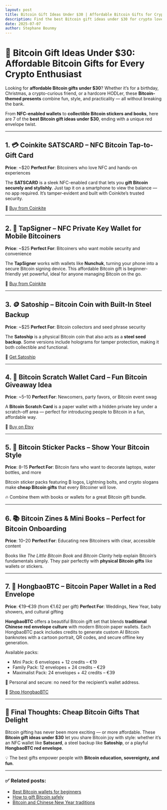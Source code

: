 ```yaml
---
layout: post
title: Bitcoin Gift Ideas Under $30 | Affordable Bitcoin Gifts for Crypto Lovers
description: Find the best Bitcoin gift ideas under $30 for crypto lovers. From Satscard and TapSigner to Satoship, Bitcoin Scratch Cards, and HongbaoBTC red envelopes.
date: 2025-07-07
author: Stephane Bounmy
---
```


# 🎁 Bitcoin Gift Ideas Under $30: Affordable Bitcoin Gifts for Every Crypto Enthusiast

Looking for **affordable Bitcoin gifts under $30**? Whether it’s for a birthday, Christmas, a crypto-curious friend, or a hardcore HODLer, these **Bitcoin-themed presents** combine fun, style, and practicality — all without breaking the bank.

From **NFC-enabled wallets** to **collectible Bitcoin stickers and books**, here are 7 of the **best Bitcoin gift ideas under $30**, ending with a unique red envelope twist.

---

## 1. 💳 Coinkite SATSCARD – NFC Bitcoin Tap-to-Gift Card

**Price**: ~$20
**Perfect For**: Bitcoiners who love NFC and hands-on experiences

The **SATSCARD** is a sleek NFC-enabled card that lets you **gift Bitcoin securely and stylishly**. Just tap it on a smartphone to view the balance — no app required. It’s tamper-evident and built with Coinkite’s trusted security.

🔗 [Buy from Coinkite](https://store.coinkite.com/store/category/satscard)

---

## 2. 🔐 TapSigner – NFC Private Key Wallet for Mobile Bitcoiners

**Price**: ~$25
**Perfect For**: Bitcoiners who want mobile security and convenience

The **TapSigner** works with wallets like **Nunchuk**, turning your phone into a secure Bitcoin signing device. This affordable Bitcoin gift is beginner-friendly yet powerful, ideal for anyone managing Bitcoin on the go.

🔗 [Buy from Coinkite](https://store.coinkite.com/store/category/satscard)

---

## 3. 🪙 Satoship – Bitcoin Coin with Built-In Steel Backup

**Price**: ~$25
**Perfect For**: Bitcoin collectors and seed phrase security

The **Satoship** is a physical Bitcoin coin that also acts as a **steel seed backup**. Some versions include holograms for tamper protection, making it both collectible and functional.

🔗 [Get Satoship](https://satochip.io/product/satochip/)

---

## 4. 🎫 Bitcoin Scratch Wallet Card – Fun Bitcoin Giveaway Idea

**Price**: ~$5–$10
**Perfect For**: Newcomers, party favors, or Bitcoin event swag

A **Bitcoin Scratch Card** is a paper wallet with a hidden private key under a scratch-off area — perfect for introducing people to Bitcoin in a fun, affordable way.

🔗 [Buy on Etsy](https://www.etsy.com/fr/listing/4298008602/carte-bitcoin-cold-wallet-carte-cadeau)

---

## 5. 🎨 Bitcoin Sticker Packs – Show Your Bitcoin Style

**Price**: $8–$15
**Perfect For**: Bitcoin fans who want to decorate laptops, water bottles, and more

Bitcoin sticker packs featuring ₿ logos, Lightning bolts, and crypto slogans make **cheap Bitcoin gifts** that every Bitcoiner will love.

🔥 Combine them with books or wallets for a great Bitcoin gift bundle.

---

## 6. 📚 Bitcoin Zines & Mini Books – Perfect for Bitcoin Onboarding

**Price**: $10–$20
**Perfect For**: Educating new Bitcoiners with clear, accessible content

Books like *The Little Bitcoin Book* and *Bitcoin Clarity* help explain Bitcoin’s fundamentals simply. They pair perfectly with **physical Bitcoin gifts** like wallets or stickers.

---

## 7. 🧧 HongbaoBTC – Bitcoin Paper Wallet in a Red Envelope

**Price**: €19–€39 (from €1.62 per gift)
**Perfect For**: Weddings, New Year, baby showers, and cultural gifting

**HongbaoBTC** offers a beautiful Bitcoin gift set that blends **traditional Chinese red envelope culture** with modern Bitcoin paper wallets. Each HongbaoBTC pack includes credits to generate custom AI Bitcoin banknotes with a cartoon portrait, QR codes, and secure offline key generation.

Available packs:
- Mini Pack: 6 envelopes + 12 credits – €19
- Family Pack: 12 envelopes + 24 credits – €29
- Maximalist Pack: 24 envelopes + 42 credits – €39

🎨 Personal and secure: no need for the recipient’s wallet address.

🧧 [Shop HongbaoBTC](https://hongbaob.tc)

---

## 🎯 Final Thoughts: Cheap Bitcoin Gifts That Delight

Bitcoin gifting has never been more exciting — or more affordable. These **Bitcoin gift ideas under $30** let you share Bitcoin joy with style: whether it’s an NFC wallet like **Satscard**, a steel backup like **Satoship**, or a playful **HongbaoBTC red envelope**.

💡 The best gifts empower people with **Bitcoin education, sovereignty, and fun**.

---

### ✅ Related posts:
- [Best Bitcoin wallets for beginners](#)
- [How to gift Bitcoin safely](#)
- [Bitcoin and Chinese New Year traditions](#)

